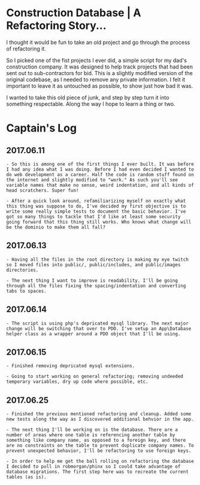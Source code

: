 # Construction Database | A Refactoring Story...

I thought it would be fun to take an old project and go through the process of refactoring it. 

So I picked one of the fist projects I ever did, a simple script for my dad's construction company. It was designed to help track projects that had been sent out to sub-contractors for bid. This is a slightly modified version of the original codebase, as I needed to remove any private information. I felt it important to leave it as untouched as possible, to show just how bad it was. 

I wanted to take this old piece of junk, and step by step turn it into something respectable. Along the way I hope to learn a thing or two.

# Captain's Log
## 2017.06.11
    - So this is among one of the first things I ever built. It was before I had any idea what I was doing. Before I had even decided I wanted to do web development as a career. Half the code is random stuff found on the internet and slightly modified to "work." As such you'll see variable names that make no sense, weird indentation, and all kinds of head scratchers. Super fun!

    - After a quick look around, refamiliarizing myself on exactly what this thing was suppose to do, I've decided my first objective is to write some really simple tests to document the basic behavior. I've got so many things to tackle that I'd like at least some security going forward that this thing still works. Who knows what change will be the dominio to make them all fall?
## 2017.06.13
    - Having all the files in the root directory is making my eye twitch so I moved files into public/, public/includes, and public/images directories.
    
    - The next thing I want to improve is readability. I'll be going through all the files fixing the spacing/indentation and converting tabs to spaces.
## 2017.06.14
    - The script is using php's depricated mysql library. The next major change will be switching that over to PDO. I've setup an App\Database helper class as a wrapper around a PDO object that I'll be using.
## 2017.06.15
    - Finished removing depricated mysql extensions. 

    - Going to start working on general refactoring; removing undeeded temporary variables, dry up code where possible, etc.
## 2017.06.25 
    - Finished the previous mentioned refactoring and cleanup. Added some new tests along the way as I discovered additional behvior in the app.

    - The next thing I'll be working on is the database. There are a number of areas where one table is referencing another table by something like company name, as opposed to a foreign key, and there are no constraints on the table to prevent duplicate company names. To prevent unexpected behavior, I'll be refactoring to use foreign keys. 

    - In order to help me get the ball rolling on refactoring the database I decided to pull in robmorgan/phinx so I could take advantage of database migrations. The first step here was to recreate the current tables (as is).

    